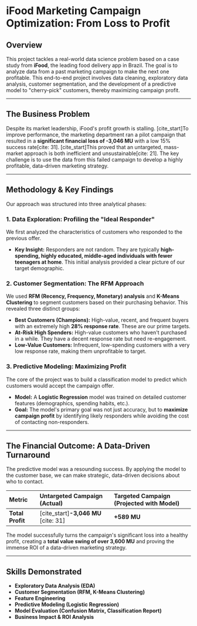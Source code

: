 # iFood Marketing Campaign Optimization: From Loss to Profit

## Overview

This project tackles a real-world data science problem based on a case study from **iFood**, the leading food delivery app in Brazil. The goal is to analyze data from a past marketing campaign to make the next one profitable. This end-to-end project involves data cleaning, exploratory data analysis, customer segmentation, and the development of a predictive model to "cherry-pick" customers, thereby maximizing campaign profit.

---

## The Business Problem

Despite its market leadership, iFood's profit growth is stalling. [cite_start]To improve performance, the marketing department ran a pilot campaign that resulted in a **significant financial loss of -3,046 MU** with a low 15% success rate[cite: 31]. [cite_start]This proved that an untargeted, mass-market approach is both inefficient and unsustainable[cite: 21]. The key challenge is to use the data from this failed campaign to develop a highly profitable, data-driven marketing strategy.

---

## Methodology & Key Findings

Our approach was structured into three analytical phases:

### 1. Data Exploration: Profiling the "Ideal Responder"
We first analyzed the characteristics of customers who responded to the previous offer.
- **Key Insight:** Responders are not random. They are typically **high-spending, highly educated, middle-aged individuals with fewer teenagers at home**. This initial analysis provided a clear picture of our target demographic.

### 2. Customer Segmentation: The RFM Approach
We used **RFM (Recency, Frequency, Monetary) analysis** and **K-Means Clustering** to segment customers based on their purchasing behavior. This revealed three distinct groups:
- **Best Customers (Champions):** High-value, recent, and frequent buyers with an extremely high **28% response rate**. These are our prime targets.
- **At-Risk High Spenders:** High-value customers who haven't purchased in a while. They have a decent response rate but need re-engagement.
- **Low-Value Customers:** Infrequent, low-spending customers with a very low response rate, making them unprofitable to target.

### 3. Predictive Modeling: Maximizing Profit
The core of the project was to build a classification model to predict which customers would accept the campaign offer.
- **Model:** A **Logistic Regression** model was trained on detailed customer features (demographics, spending habits, etc.).
- **Goal:** The model's primary goal was not just accuracy, but to **maximize campaign profit** by identifying likely responders while avoiding the cost of contacting non-responders.

---

## The Financial Outcome: A Data-Driven Turnaround

The predictive model was a resounding success. By applying the model to the customer base, we can make strategic, data-driven decisions about who to contact.

| Metric | Untargeted Campaign (Actual) | Targeted Campaign (Projected with Model) |
| :--- | :--- | :--- |
| **Total Profit** | [cite_start]**-3,046 MU** [cite: 31] | **+589 MU** |

The model successfully turns the campaign's significant loss into a healthy profit, creating a **total value swing of over 3,600 MU** and proving the immense ROI of a data-driven marketing strategy.

---

## Skills Demonstrated

* **Exploratory Data Analysis (EDA)**
* **Customer Segmentation (RFM, K-Means Clustering)**
* **Feature Engineering**
* **Predictive Modeling (Logistic Regression)**
* **Model Evaluation (Confusion Matrix, Classification Report)**
* **Business Impact & ROI Analysis**
